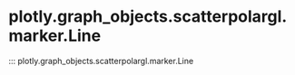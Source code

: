 # plotly.graph_objects.scatterpolargl.marker.Line

::: plotly.graph_objects.scatterpolargl.marker.Line
